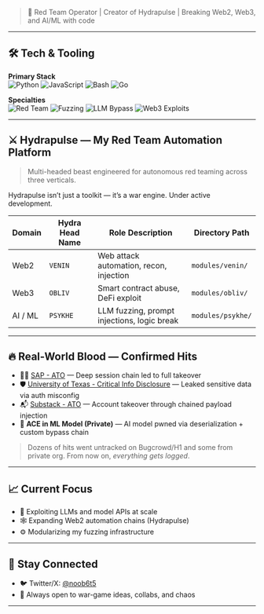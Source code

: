 > 👾 Red Team Operator | Creator of Hydrapulse | Breaking Web2, Web3, and AI/ML with code

---

## 🛠️ Tech & Tooling

**Primary Stack**  
![Python](https://img.shields.io/badge/-Python-black?logo=python) ![JavaScript](https://img.shields.io/badge/-JavaScript-black?logo=javascript) ![Bash](https://img.shields.io/badge/-Bash-black?logo=gnu-bash) ![Go](https://img.shields.io/badge/-Go-black?logo=go)

**Specialties**  
![Red Team](https://img.shields.io/badge/-Red%20Teaming-darkred) ![Fuzzing](https://img.shields.io/badge/-Fuzzing-red) ![LLM Bypass](https://img.shields.io/badge/-LLM%20Exploitation-darkgreen) ![Web3 Exploits](https://img.shields.io/badge/-Smart%20Contract%20Attacks-darkblue)

---

## ⚔️ Hydrapulse — My Red Team Automation Platform

> Multi-headed beast engineered for autonomous red teaming across three verticals.

Hydrapulse isn’t just a toolkit — it’s a  war engine. Under active development.

| Domain  | Hydra Head Name | Role Description                            | Directory Path    |
| ------- | --------------- | ------------------------------------------- | ----------------- |
| Web2    | `VENIN`         | Web attack automation, recon, injection     | `modules/venin/`  |
| Web3    | `OBLIV`         | Smart contract abuse, DeFi exploit          | `modules/obliv/`  |
| AI / ML | `PSYKHE`        | LLM fuzzing, prompt injections, logic break | `modules/psykhe/` |

---

## 🔥 Real-World Blood — Confirmed Hits

- 🏴‍☠️ [SAP - ATO](https://www.sap.com/documents/2022/02/089613a0-167e-0010-bca6-c68f7e60039b.html) — Deep session chain led to full takeover  
- 🛡️ [University of Texas - Critical Info Disclosure](https://security.utexas.edu/hall-of-fame) — Leaked sensitive data via auth misconfig  
- 📬 [Substack - ATO](https://substack.com/hall-of-fame) — Account takeover through chained payload injection  
- 🤖 **ACE in ML Model (Private)** — AI model pwned via deserialization + custom bypass chain

> Dozens of hits went untracked on Bugcrowd/H1 and some from private org. From now on, *everything gets logged*.

---

## 📈 Current Focus

- 🧠 Exploiting LLMs and model APIs at scale
- 🕸️ Expanding Web2 automation chains (Hydrapulse)
- ⚙️ Modularizing my fuzzing infrastructure

---

## 🧵 Stay Connected

- 🐦 Twitter/X: [@noob6t5](https://twitter.com/noob6t5)
- 💬 Always open to war-game ideas, collabs, and chaos

---


